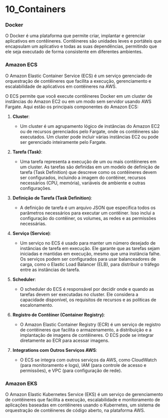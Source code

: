 # 10_Containers

### Docker

O Docker é uma plataforma que permite criar, implantar e gerenciar aplicativos em contêineres. Contêineres são unidades leves e portáteis que encapsulam um aplicativo e todas as suas dependências, permitindo que ele seja executado de forma consistente em diferentes ambientes.

### Amazon ECS 

O Amazon Elastic Container Service (ECS) é um serviço gerenciado de orquestração de contêineres que facilita a execução, gerenciamento e escalabilidade de aplicativos em contêineres na AWS.

O ECS permite que você execute contêineres Docker em um cluster de instâncias do Amazon EC2 ou em um modo sem servidor usando AWS Fargate. Aqui estão os principais componentes do Amazon ECS:

1. **Cluster**:
    
    - Um cluster é um agrupamento lógico de instâncias do Amazon EC2 ou de recursos gerenciados pelo Fargate, onde os contêineres são executados. Um cluster pode incluir várias instâncias EC2 ou pode ser gerenciado inteiramente pelo Fargate.
2. **Tarefa (Task)**:
    
    - Uma tarefa representa a execução de um ou mais contêineres em um cluster. As tarefas são definidas em um modelo de definição de tarefa (Task Definition) que descreve como os contêineres devem ser configurados, incluindo a imagem do contêiner, recursos necessários (CPU, memória), variáveis de ambiente e outras configurações.
3. **Definição de Tarefa (Task Definition)**:
    
    - A definição de tarefa é um arquivo JSON que especifica todos os parâmetros necessários para executar um contêiner. Isso inclui a configuração do contêiner, os volumes, as redes e as permissões necessárias.
4. **Serviço (Service)**:
    
    - Um serviço no ECS é usado para manter um número desejado de instâncias de tarefa em execução. Ele garante que as tarefas sejam iniciadas e mantidas em execução, mesmo que uma instância falhe. Os serviços podem ser configurados para usar balanceadores de carga, como o Elastic Load Balancer (ELB), para distribuir o tráfego entre as instâncias de tarefa.
5. **Scheduler**:
    
    - O scheduler do ECS é responsável por decidir onde e quando as tarefas devem ser executadas no cluster. Ele considera a capacidade disponível, os requisitos de recursos e as políticas de escalonamento.
6. **Registro de Contêiner (Container Registry)**:
    
    - O Amazon Elastic Container Registry (ECR) é um serviço de registro de contêineres que facilita o armazenamento, a distribuição e a implantação de imagens de contêineres. O ECS pode se integrar diretamente ao ECR para acessar imagens.
7. **Integrations com Outros Serviços AWS**:
    
    - O ECS se integra com outros serviços da AWS, como CloudWatch (para monitoramento e logs), IAM (para controle de acesso e permissões), e VPC (para configuração de rede).

### Amazon EKS

O Amazon Elastic Kubernetes Service (EKS) é um serviço de gerenciamento de contêineres que facilita a execução, escalabilidade e monitoramento de aplicações baseadas em contêineres usando o Kubernetes, um sistema de orquestração de contêineres de código aberto, na plataforma AWS.